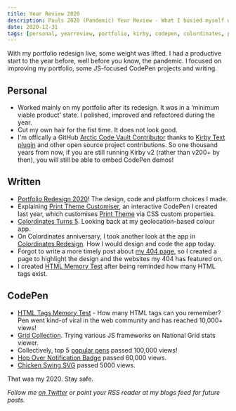 ```yaml
---
title: Year Review 2020
description: Pauls 2020 (Pandemic) Year Review - What I busied myself with, HTML-wise, in the year that was, ‘twenty twenty’
date: 2020-12-31
tags: [personal, yearreview, portfolio, kirby, codepen, colordinates, printtheme]
---
```


With my portfolio redesign live, some weight was lifted. I had a productive start to the year before, well before you know, the pandemic. I focused on improving my portfolio, some JS-focused CodePen projects and writing.

## Personal

* Worked mainly on my portfolio after its redesign. It was in a ‘minimum viable product’ state. I polished, improved and refactored during the year.
* Cut my own hair for the fist time. It does not look good.
* I'm offically a GitHub [Arctic Code Vault Contributor](https://archiveprogram.github.com) thanks to [Kirby Text plugin](/blog/kirbytag-codepen/) and other open source project contributions. So one thousand years from now, if you are still running Kirby v2 (rather than v200+ by then), you will still be able to embed CodePen demos!

## Written

* [Portfolio Redesign 2020](/blog/portfolio-redesign-2020/)! The design, code and platform choices I made.
* Explaining [Print Theme Customiser](/blog/print-theme-customiser/), an interactive CodePen I created last year, which customises [Print Theme](/work/print-theme/) via CSS custom properties.
* [Colordinates Turns 5](/blog/colordinates-turns-five/). Looking back at my geolocation-based colour app. 
* On Colordinates anniversary, I took another look at the app in [Colordinates Redesign](/blog/colordinates-redesign/). How I would design and code the app today.
* Forgot to write a more timely post about [my 404 page](/404page/), so I created a page to highlight the design and the websites my 404 has featured on.
* I created [HTML Memory Test](/blog/html-elements-test/) after being reminded how many HTML tags exist.

## CodePen

* [HTML Tags Memory Test](https://codepen.io/plfstr/details/zYqQeRw) - How many HTML tags can you remember? Pen went kind-of viral in the web community and has reached 10,000+ views!
* [Grid Collection](https://codepen.io/collection/nxmmwb). Trying various JS frameworks on National Grid stats viewer.
* Collectively, top 5 [popular pens](https://codepen.io/plfstr/popular/) passed 100,000 views!
* [Hop Over Notification Badge](/blog/hop-over-navigation/) passed 60,000 views.
* [Chicken Swing SVG](/blog/chicken-swing-svg/) passed 5000 views.

That was my 2020. Stay safe.

_Follow me [on Twitter](https://twitter.com/plfstr) or point your RSS reader at my blogs feed for future posts._